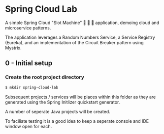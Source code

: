 # Spring Cloud Lab

A simple Spring Cloud "Slot Machine" :cherries: :cherries: :cherries: application, demoing cloud and microservice patterns.  

The application leverages a Random Numbers Service, a Service Registry (Eureka), and an implementation of the Circuit Breaker pattern using Mystrix. 

## 0 - Initial setup
### Create the root project directory 
```sh
$ mkdir spring-cloud-lab
```
Subsequent projects / services will be places within this folder as they are generated using the Spring Initlizer quickstart generator.

A number of seperate Java projects will be created. 

To faciliate testing it is a good idea to keep a seperate console and IDE window open for each.